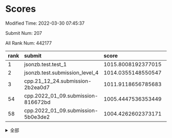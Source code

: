# Scores

Modified Time: 2022-03-30 07:45:37

Submit Num: 207

All Rank Num: 442177

| rank |               submit               |       score        |       sigma        | pk_num |
| :--- | :--------------------------------- | :----------------- | :----------------- | :----- |
| 1    | jsonzb.test.test_1                 | 1015.8008192377015 | 0.8388050481248126 | 8544   |
| 2    | jsonzb.test.submission_level_4     | 1014.0355148550547 | 0.8276072401359398 | 8546   |
| 3    | cpp.21_12_24.submission-2b2ea0d7   | 1011.9118656785683 | 0.7988377766622078 | 8539   |
| 54   | cpp.2022_01_09.submission-816672bd | 1005.4447536353449 | 0.7189870707379267 | 8550   |
| 58   | cpp.2022_01_09.submission-5b0e3de2 | 1004.4262602373171 | 0.7193034184201045 | 8546   |


<details>
<summary>全部</summary>

| rank |                 submit                 |       score        |       sigma        | pk_num |
| :--- | :------------------------------------- | :----------------- | :----------------- | :----- |
| 1    | jsonzb.test.test_1                     | 1015.8008192377015 | 0.8388050481248126 | 8544   |
| 2    | jsonzb.test.submission_level_4         | 1014.0355148550547 | 0.8276072401359398 | 8546   |
| 3    | cpp.21_12_24.submission-2b2ea0d7       | 1011.9118656785683 | 0.7988377766622078 | 8539   |
| 4    | gobigger.level_3.submission_level_3_26 | 1011.4144856904607 | 0.7739560879005944 | 8548   |
| 5    | gobigger.level_3.submission_level_3_33 | 1011.4063157497816 | 0.7705241589617545 | 8540   |
| 6    | gobigger.level_3.submission_level_3_31 | 1011.115976276788  | 0.7609820399551332 | 8547   |
| 7    | gobigger.level_3.submission_level_3_46 | 1011.0571632453237 | 0.7686835273156651 | 8546   |
| 8    | gobigger.level_3.submission_level_3_39 | 1010.8208896551627 | 0.7679469211165868 | 8541   |
| 9    | gobigger.level_3.submission_level_3_18 | 1010.7319644683153 | 0.7581746286441989 | 8544   |
| 10   | gobigger.level_3.submission_level_3_47 | 1010.662052683575  | 0.7644489623478672 | 8548   |
| 11   | gobigger.level_3.submission_level_3_15 | 1010.6122626971081 | 0.7633176646333483 | 8543   |
| 12   | gobigger.level_3.submission_level_3_42 | 1010.6032555458315 | 0.7779464237923145 | 8542   |
| 13   | gobigger.level_3.submission_level_3_2  | 1010.4661944095129 | 0.7903933484454476 | 8547   |
| 14   | gobigger.level_3.submission_level_3_40 | 1010.4360508454669 | 0.7693062065958302 | 8550   |
| 15   | gobigger.level_3.submission_level_3_16 | 1010.3864074636582 | 0.7693166120256069 | 8545   |
| 16   | gobigger.level_3.submission_level_3_37 | 1010.2138558535019 | 0.7541219775554564 | 8544   |
| 17   | gobigger.level_3.submission_level_3_5  | 1010.190359141248  | 0.7579195741888698 | 8546   |
| 18   | gobigger.level_3.submission_level_3_6  | 1010.1335048851113 | 0.7624936897650296 | 8544   |
| 19   | gobigger.level_3.submission_level_3_22 | 1010.1187041611605 | 0.7632422469574175 | 8540   |
| 20   | gobigger.level_3.submission_level_3_1  | 1010.0739869689868 | 0.7394767544512015 | 8542   |
| 21   | gobigger.level_3.submission_level_3_4  | 1010.0697567871368 | 0.7531066448412465 | 8548   |
| 22   | gobigger.level_3.submission_level_3_28 | 1010.0381620245053 | 0.7473859824429165 | 8547   |
| 23   | gobigger.level_3.submission_level_3_11 | 1009.9691087901389 | 0.7609529302249852 | 8545   |
| 24   | gobigger.level_3.submission_level_3_21 | 1009.961765494108  | 0.7652855964651685 | 8538   |
| 25   | gobigger.level_3.submission_level_3_43 | 1009.9054415115787 | 0.7487393603079582 | 8543   |
| 26   | gobigger.level_3.submission_level_3_35 | 1009.8792116314455 | 0.7461271045874119 | 8541   |
| 27   | gobigger.level_3.submission_level_3_24 | 1009.7946484208907 | 0.7443314023645604 | 8542   |
| 28   | gobigger.level_3.submission_level_3_19 | 1009.732742992954  | 0.7583679778483623 | 8545   |
| 29   | gobigger.level_3.submission_level_3_13 | 1009.7307559821008 | 0.7585684882028597 | 8544   |
| 30   | gobigger.level_3.submission_level_3_17 | 1009.5773048581261 | 0.7699539831766147 | 8544   |
| 31   | gobigger.level_3.submission_level_3_41 | 1009.5757052159622 | 0.7455731949157426 | 8544   |
| 32   | gobigger.level_3.submission_level_3_38 | 1009.5511735575271 | 0.7657063893202088 | 8542   |
| 33   | gobigger.level_3.submission_level_3_0  | 1009.5130400545239 | 0.7833135313009582 | 8545   |
| 34   | gobigger.level_3.submission_level_3_23 | 1009.4955843746912 | 0.7630681311776448 | 8547   |
| 35   | gobigger.level_3.submission_level_3_25 | 1009.4559964533768 | 0.7540331138002594 | 8545   |
| 36   | gobigger.level_3.submission_level_3_48 | 1009.4296304140026 | 0.7388016091017676 | 8545   |
| 37   | gobigger.level_3.submission_level_3_44 | 1009.417773172719  | 0.7659596938995318 | 8545   |
| 38   | gobigger.level_3.submission_level_3_45 | 1009.3889486056283 | 0.7469586230835839 | 8542   |
| 39   | gobigger.level_3.submission_level_3_30 | 1009.3507532434302 | 0.7527943491471684 | 8547   |
| 40   | gobigger.level_3.submission_level_3_10 | 1009.3433997496697 | 0.7417860564753238 | 8544   |
| 41   | gobigger.level_3.submission_level_3_14 | 1009.3369247461908 | 0.7557277886051382 | 8544   |
| 42   | gobigger.level_3.submission_level_3_29 | 1009.2979835775013 | 0.7499158230695631 | 8542   |
| 43   | gobigger.level_3.submission_level_3_8  | 1009.2400977955378 | 0.7579359171455553 | 8547   |
| 44   | gobigger.level_3.submission_level_3_32 | 1009.1190828685394 | 0.7512358260509102 | 8547   |
| 45   | gobigger.level_3.submission_level_3_27 | 1009.0806272163416 | 0.7474828139380102 | 8542   |
| 46   | gobigger.level_3.submission_level_3_34 | 1008.9193326373431 | 0.7468760689874246 | 8547   |
| 47   | gobigger.level_3.submission_level_3_12 | 1008.8421229378183 | 0.7542613748046872 | 8548   |
| 48   | gobigger.level_3.submission_level_3_36 | 1008.7902207825568 | 0.7561592636579919 | 8542   |
| 49   | gobigger.level_3.submission_level_3_3  | 1008.7158538263758 | 0.7715102308786437 | 8546   |
| 50   | gobigger.level_3.submission_level_3_7  | 1008.6411877736808 | 0.7310825346894858 | 8545   |
| 51   | gobigger.level_3.submission_level_3_20 | 1008.5130195934688 | 0.7420047090356112 | 8543   |
| 52   | gobigger.level_3.submission_level_3_9  | 1008.3640242679699 | 0.7413749249599082 | 8545   |
| 53   | gobigger.level_3.submission_level_3_49 | 1008.1261969379652 | 0.7557357282012679 | 8539   |
| 54   | cpp.2022_01_09.submission-816672bd     | 1005.4447536353449 | 0.7189870707379267 | 8550   |
| 55   | gobigger.level_1.submission_level_1_41 | 1004.726222105335  | 0.7159091067377081 | 8540   |
| 56   | gobigger.level_1.submission_level_1_37 | 1004.7182618349808 | 0.7057242687249227 | 8544   |
| 57   | gobigger.level_1.submission_level_1_31 | 1004.4573989933532 | 0.7064338018865481 | 8545   |
| 58   | cpp.2022_01_09.submission-5b0e3de2     | 1004.4262602373171 | 0.7193034184201045 | 8546   |
| 59   | gobigger.level_1.submission_level_1_20 | 1004.3616692431542 | 0.7181290987367492 | 8545   |
| 60   | gobigger.level_1.submission_level_1_8  | 1004.2472202837677 | 0.713925011734576  | 8543   |
| 61   | gobigger.level_1.submission_level_1_2  | 1004.2456854142898 | 0.7165611954552308 | 8540   |
| 62   | gobigger.level_1.submission_level_1_1  | 1004.2139165165908 | 0.7228581679157613 | 8545   |
| 63   | gobigger.level_1.submission_level_1_14 | 1004.1289570481993 | 0.7160069389078464 | 8546   |
| 64   | gobigger.level_1.submission_level_1_48 | 1004.0497868936588 | 0.7221348953882316 | 8547   |
| 65   | gobigger.level_1.submission_level_1_18 | 1003.9629349136055 | 0.717820091645232  | 8545   |
| 66   | gobigger.level_1.submission_level_1_42 | 1003.7820853851922 | 0.712411938104052  | 8547   |
| 67   | gobigger.level_1.submission_level_1_30 | 1003.7426951289079 | 0.7161894456080475 | 8539   |
| 68   | gobigger.level_1.submission_level_1_34 | 1003.6991642198609 | 0.7153814903037085 | 8545   |
| 69   | gobigger.level_1.submission_level_1_47 | 1003.6679763340265 | 0.7131513116641676 | 8543   |
| 70   | gobigger.level_1.submission_level_1_12 | 1003.6155093775641 | 0.7144243609582882 | 8545   |
| 71   | gobigger.level_1.submission_level_1_27 | 1003.5776072983813 | 0.7281770818265376 | 8538   |
| 72   | gobigger.level_1.submission_level_1_49 | 1003.5298615214398 | 0.7091002923590204 | 8546   |
| 73   | gobigger.level_1.submission_level_1_15 | 1003.4732952988239 | 0.7040497353249948 | 8544   |
| 74   | gobigger.level_1.submission_level_1_19 | 1003.4724402889659 | 0.703677774274095  | 8545   |
| 75   | gobigger.level_1.submission_level_1_9  | 1003.4422219367116 | 0.7110908311789219 | 8551   |
| 76   | gobigger.level_1.submission_level_1_17 | 1003.4396017471424 | 0.7121356632942415 | 8544   |
| 77   | gobigger.level_1.submission_level_1_43 | 1003.4337569476431 | 0.7139740414289911 | 8545   |
| 78   | gobigger.level_1.submission_level_1_11 | 1003.4065881630581 | 0.7210725893649041 | 8551   |
| 79   | gobigger.level_1.submission_level_1_45 | 1003.2489437221045 | 0.7052932882866799 | 8545   |
| 80   | gobigger.level_1.submission_level_1_46 | 1003.1997856012824 | 0.7117360963394955 | 8542   |
| 81   | gobigger.level_1.submission_level_1_0  | 1003.1762665404511 | 0.7182524769408833 | 8539   |
| 82   | gobigger.level_1.submission_level_1_21 | 1003.1545418099604 | 0.7135042962427938 | 8538   |
| 83   | gobigger.level_1.submission_level_1_26 | 1003.1017406857015 | 0.7226054014017881 | 8544   |
| 84   | gobigger.level_1.submission_level_1_25 | 1003.0395707452129 | 0.7161437985426897 | 8541   |
| 85   | gobigger.level_1.submission_level_1_23 | 1003.0187912789257 | 0.7199405445944519 | 8548   |
| 86   | gobigger.level_1.submission_level_1_24 | 1003.0083129891572 | 0.7138811696937646 | 8544   |
| 87   | gobigger.level_1.submission_level_1_33 | 1002.9972142557757 | 0.7032956414302025 | 8544   |
| 88   | gobigger.level_1.submission_level_1_16 | 1002.9705823709793 | 0.7176110039347757 | 8545   |
| 89   | gobigger.level_1.submission_level_1_10 | 1002.9684490227538 | 0.7042566232288394 | 8545   |
| 90   | gobigger.level_1.submission_level_1_39 | 1002.9601338269887 | 0.7229980825407779 | 8545   |
| 91   | gobigger.level_1.submission_level_1_38 | 1002.8718894159647 | 0.7222039985599907 | 8550   |
| 92   | gobigger.level_1.submission_level_1_5  | 1002.8214487041477 | 0.7106107608113146 | 8546   |
| 93   | gobigger.level_1.submission_level_1_40 | 1002.8046433672312 | 0.7172371096821707 | 8546   |
| 94   | gobigger.level_1.submission_level_1_28 | 1002.7846995943913 | 0.704621103439884  | 8541   |
| 95   | gobigger.level_1.submission_level_1_36 | 1002.7234686940354 | 0.7083417328816267 | 8546   |
| 96   | gobigger.level_1.submission_level_1_4  | 1002.5150314929554 | 0.712769678897962  | 8545   |
| 97   | gobigger.level_1.submission_level_1_29 | 1002.4798667689746 | 0.7206097026363173 | 8544   |
| 98   | gobigger.level_1.submission_level_1_7  | 1002.4169475839471 | 0.7117748666594919 | 8543   |
| 99   | gobigger.level_1.submission_level_1_44 | 1002.4023902227866 | 0.7002505780937252 | 8547   |
| 100  | gobigger.level_1.submission_level_1_35 | 1002.3507828596648 | 0.7163022797672407 | 8546   |
| 101  | gobigger.level_1.submission_level_1_6  | 1002.3370152627282 | 0.7159952694626887 | 8548   |
| 102  | gobigger.level_1.submission_level_1_22 | 1002.226852754219  | 0.7165880266175442 | 8540   |
| 103  | gobigger.level_1.submission_level_1_32 | 1001.7786153889382 | 0.7022818841206275 | 8542   |
| 104  | gobigger.level_1.submission_level_1_13 | 1001.7246473996137 | 0.712772510231215  | 8544   |
| 105  | gobigger.level_1.submission_level_1_3  | 1001.7188670081752 | 0.7155220495944138 | 8544   |
| 106  | gobigger.random.submission_random_15   | 997.9156327171443  | 0.7044706241124089 | 8548   |
| 107  | gobigger.random.submission_random_39   | 997.4796243981825  | 0.7165124529731988 | 8548   |
| 108  | gobigger.random.submission_random_47   | 997.427195562734   | 0.7049704054753518 | 8547   |
| 109  | gobigger.random.submission_random_29   | 997.163793024858   | 0.707985503449813  | 8545   |
| 110  | gobigger.random.submission_random_18   | 996.9594181075526  | 0.7125582261242197 | 8542   |
| 111  | gobigger.random.submission_random_21   | 996.9521155327928  | 0.7120204200822492 | 8543   |
| 112  | gobigger.random.submission_random_30   | 996.7408553784085  | 0.7169199472272699 | 8546   |
| 113  | gobigger.random.submission_random_19   | 996.5601193391491  | 0.7111693189032909 | 8544   |
| 114  | gobigger.random.submission_random_26   | 996.524078096588   | 0.7032868012374939 | 8538   |
| 115  | gobigger.random.submission_random_25   | 996.5068287978223  | 0.7116907059996579 | 8550   |
| 116  | gobigger.random.submission_random_8    | 996.4316504812963  | 0.7088209207603602 | 8544   |
| 117  | gobigger.random.submission_random_36   | 996.402098917833   | 0.7145193173702287 | 8548   |
| 118  | gobigger.random.submission_random_1    | 996.3864763401215  | 0.7233613935028619 | 8545   |
| 119  | gobigger.random.submission_random_2    | 996.3666408381005  | 0.7065756165283066 | 8549   |
| 120  | gobigger.random.submission_random_7    | 996.3366460622921  | 0.7062925774638537 | 8549   |
| 121  | gobigger.random.submission_random_31   | 996.298466859244   | 0.7160677950067013 | 8544   |
| 122  | gobigger.random.submission_random_17   | 996.2928747618996  | 0.7103124176968036 | 8542   |
| 123  | gobigger.random.submission_random_16   | 996.2810147163003  | 0.7062685101163314 | 8549   |
| 124  | gobigger.random.submission_random_41   | 996.2499801319289  | 0.7138702785932542 | 8548   |
| 125  | gobigger.random.submission_random_12   | 996.1822848525387  | 0.7135901130510532 | 8545   |
| 126  | gobigger.random.submission_random_23   | 996.1779093964722  | 0.7148313706362659 | 8542   |
| 127  | gobigger.random.submission_random_43   | 996.1257402781107  | 0.7090703892048008 | 8547   |
| 128  | gobigger.random.submission_random_24   | 996.1045346998006  | 0.7046277957538473 | 8547   |
| 129  | gobigger.random.submission_random_22   | 996.0524061748742  | 0.706797362808922  | 8545   |
| 130  | gobigger.random.submission_random_0    | 996.0439315525902  | 0.7003749518464658 | 8544   |
| 131  | gobigger.random.submission_random_42   | 996.0113417968757  | 0.7154771389842672 | 8543   |
| 132  | gobigger.random.submission_random_6    | 995.9312303356256  | 0.710379026821565  | 8546   |
| 133  | gobigger.random.submission_random_37   | 995.8808582872072  | 0.7116241966315179 | 8541   |
| 134  | gobigger.random.submission_random_27   | 995.8101631857215  | 0.7143612583485004 | 8546   |
| 135  | gobigger.random.submission_random_32   | 995.7892106312644  | 0.7090130745096191 | 8544   |
| 136  | gobigger.random.submission_random_33   | 995.7610149916815  | 0.7085585637832216 | 8546   |
| 137  | gobigger.random.submission_random_34   | 995.7571639846001  | 0.7101394550240906 | 8541   |
| 138  | gobigger.random.submission_random_13   | 995.6563268423503  | 0.7096003631376714 | 8545   |
| 139  | gobigger.random.submission_random_5    | 995.6406086846422  | 0.7212766301175685 | 8548   |
| 140  | gobigger.random.submission_random_49   | 995.5973193201255  | 0.7050044935376991 | 8546   |
| 141  | gobigger.random.submission_random_9    | 995.5115552764604  | 0.7189848825142693 | 8543   |
| 142  | gobigger.random.submission_random_20   | 995.4575882346307  | 0.6952726722307893 | 8544   |
| 143  | gobigger.random.submission_random_3    | 995.4232203606398  | 0.7236299737290117 | 8552   |
| 144  | gobigger.random.submission_random_10   | 995.3923586864728  | 0.7051922964490459 | 8545   |
| 145  | gobigger.random.submission_random_48   | 995.3789425557186  | 0.7193719765482909 | 8542   |
| 146  | gobigger.random.submission_random_4    | 995.3530085632041  | 0.7302388796870203 | 8547   |
| 147  | gobigger.random.submission_random_35   | 995.3482138895015  | 0.7222636912097193 | 8542   |
| 148  | gobigger.random.submission_random_45   | 995.2180715250164  | 0.708698071487602  | 8545   |
| 149  | gobigger.random.submission_random_46   | 995.2047343378748  | 0.7097437270209896 | 8548   |
| 150  | gobigger.random.submission_random_14   | 995.1897544877777  | 0.7106474229216111 | 8546   |
| 151  | gobigger.random.submission_random_40   | 995.1565310649968  | 0.718087006586613  | 8539   |
| 152  | gobigger.random.submission_random_44   | 995.1146837762611  | 0.7299699039645884 | 8540   |
| 153  | gobigger.random.submission_random_38   | 994.7823137435586  | 0.727510827598619  | 8543   |
| 154  | gobigger.random.submission_random_28   | 994.7150958687786  | 0.6980962410298256 | 8547   |
| 155  | gobigger.random.submission_random_11   | 994.7019176665493  | 0.7068404293819391 | 8544   |
| 156  | gobigger.level_2.submission_level_2_13 | 993.888621643696   | 0.7405598885018632 | 8543   |
| 157  | gobigger.level_2.submission_level_2_1  | 993.8168086143548  | 0.732738621433498  | 8549   |
| 158  | gobigger.level_2.submission_level_2_26 | 993.590628176693   | 0.7300424842540859 | 8544   |
| 159  | gobigger.level_2.submission_level_2_46 | 993.5277381632011  | 0.7175979860637376 | 8545   |
| 160  | gobigger.level_2.submission_level_2_34 | 993.4899836798351  | 0.7284854762775832 | 8545   |
| 161  | gobigger.level_2.submission_level_2_9  | 993.4370562452318  | 0.7458527949924867 | 8545   |
| 162  | gobigger.level_2.submission_level_2_47 | 993.3782165331672  | 0.7326537563065634 | 8543   |
| 163  | gobigger.level_2.submission_level_2_30 | 993.216989460983   | 0.736295176592649  | 8544   |
| 164  | gobigger.level_2.submission_level_2_15 | 993.1736795053528  | 0.7294648078408397 | 8543   |
| 165  | gobigger.level_2.submission_level_2_16 | 992.985473271161   | 0.7266874395218722 | 8547   |
| 166  | gobigger.level_2.submission_level_2_39 | 992.8589865904902  | 0.7264842594058208 | 8540   |
| 167  | gobigger.level_2.submission_level_2_10 | 992.8220742962602  | 0.7197000018709028 | 8548   |
| 168  | gobigger.level_2.submission_level_2_5  | 992.7199997068026  | 0.7384414981296683 | 8543   |
| 169  | gobigger.level_2.submission_level_2_32 | 992.7103349085785  | 0.732842973544581  | 8540   |
| 170  | gobigger.level_2.submission_level_2_41 | 992.5015241349824  | 0.7415487000415353 | 8546   |
| 171  | gobigger.level_2.submission_level_2_48 | 992.497060883602   | 0.7438501852776294 | 8547   |
| 172  | gobigger.level_2.submission_level_2_45 | 992.4935794481632  | 0.7418525405358163 | 8544   |
| 173  | gobigger.level_2.submission_level_2_19 | 992.488245209724   | 0.7378638489301248 | 8545   |
| 174  | gobigger.level_2.submission_level_2_4  | 992.4286097103832  | 0.7391565581212249 | 8551   |
| 175  | gobigger.level_2.submission_level_2_31 | 992.3890700082335  | 0.7359337389929319 | 8544   |
| 176  | gobigger.level_2.submission_level_2_3  | 992.3647021102225  | 0.7650597411732264 | 8543   |
| 177  | gobigger.level_2.submission_level_2_20 | 992.350699534835   | 0.747153253470506  | 8546   |
| 178  | gobigger.level_2.submission_level_2_17 | 992.3376926423779  | 0.7471670541309852 | 8547   |
| 179  | gobigger.level_2.submission_level_2_28 | 992.3237820438534  | 0.7493494027988338 | 8547   |
| 180  | gobigger.level_2.submission_level_2_40 | 992.3137678033672  | 0.7673155225476007 | 8544   |
| 181  | gobigger.level_2.submission_level_2_12 | 992.3083884321     | 0.7347389762583303 | 8545   |
| 182  | gobigger.level_2.submission_level_2_24 | 992.3035101131661  | 0.7317787841561729 | 8541   |
| 183  | gobigger.level_2.submission_level_2_42 | 992.2844638405808  | 0.7437991801267869 | 8542   |
| 184  | gobigger.level_2.submission_level_2_33 | 992.2589447559544  | 0.7370794281166644 | 8546   |
| 185  | gobigger.level_2.submission_level_2_8  | 992.2478474712904  | 0.7421429195107216 | 8545   |
| 186  | gobigger.level_2.submission_level_2_2  | 992.2457547011486  | 0.7535170369044716 | 8546   |
| 187  | gobigger.level_2.submission_level_2_11 | 992.2157594139437  | 0.7273066116822856 | 8539   |
| 188  | gobigger.level_2.submission_level_2_22 | 992.2155874089317  | 0.7451601665401519 | 8543   |
| 189  | gobigger.level_2.submission_level_2_38 | 992.1979984960981  | 0.7418722273511982 | 8536   |
| 190  | gobigger.level_2.submission_level_2_44 | 992.1876149976575  | 0.7368880809911089 | 8547   |
| 191  | gobigger.level_2.submission_level_2_6  | 992.1477880203203  | 0.743514635306251  | 8545   |
| 192  | gobigger.level_2.submission_level_2_43 | 992.1219316015714  | 0.7331747287714178 | 8542   |
| 193  | gobigger.level_2.submission_level_2_21 | 992.0029855352336  | 0.7481618976197355 | 8546   |
| 194  | gobigger.level_2.submission_level_2_18 | 991.9835114266143  | 0.7650761991318975 | 8551   |
| 195  | gobigger.level_2.submission_level_2_36 | 991.9826439188599  | 0.7469687719689315 | 8541   |
| 196  | gobigger.level_2.submission_level_2_35 | 991.9558123763442  | 0.7446899197683109 | 8545   |
| 197  | gobigger.level_2.submission_level_2_49 | 991.8091319027391  | 0.7426662821764619 | 8543   |
| 198  | gobigger.level_2.submission_level_2_7  | 991.8006008780126  | 0.7398244482657717 | 8542   |
| 199  | gobigger.level_2.submission_level_2_23 | 991.6029125005307  | 0.7334134055558611 | 8544   |
| 200  | gobigger.level_2.submission_level_2_0  | 991.4815188793725  | 0.7387030677937728 | 8543   |
| 201  | gobigger.level_2.submission_level_2_27 | 991.4037893366354  | 0.7377320427715578 | 8546   |
| 202  | gobigger.level_2.submission_level_2_29 | 991.3641125329536  | 0.7571170126766845 | 8537   |
| 203  | gobigger.level_2.submission_level_2_25 | 991.2356986660468  | 0.756844652791183  | 8547   |
| 204  | gobigger.level_2.submission_level_2_14 | 990.9522140800343  | 0.7620202182374161 | 8540   |
| 205  | gobigger.level_2.submission_level_2_37 | 989.9841050239945  | 0.78246074502769   | 8546   |
| 206  | gobigger.none.submission_none_0        | 977.1086402748151  | 1.3297860648507775 | 8547   |
| 207  | gobigger.none.submission_none_1        | 975.5480189060162  | 1.5124682000203007 | 8544   |

</details>